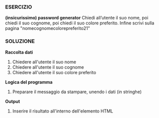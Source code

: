 ### ESERCIZIO
**(insicurissimo) password generator**
Chiedi all’utente il suo nome, poi chiedi il suo cognome, poi chiedi il suo colore preferito.
Infine scrivi sulla pagina "nomecognomecolorepreferito21"

### SOLUZIONE
**Raccolta dati**
1. Chiedere all'utente il suo nome
2. Chiedere all'utente il suo cognome
3. Chiedere all'utente il suo colore preferito

**Logica del programma**
1. Preparare il messaggio da stampare, unendo i dati (in stringhe)

**Output**
1. Inserire il risultato all'interno dell'elemento HTML
